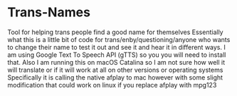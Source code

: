 # Trans-Names
Tool for helping trans people find a good name for themselves
Essentially what this is a little bit of code for trans/enby/questioning/anyone who wants to change their name to test it out and see it and hear it in different ways.
I am using Google Text To Speech API (gTTS) so you you will need to install that.
Also I am running this on macOS Catalina so I am not sure how well it will translate or if it will work at all on other versions or operating systems\
Specifically it is calling the native afplay to mac however with some slight modification that could work on linux if you replace afplay with mpg123
